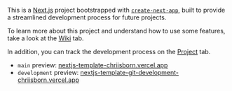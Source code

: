 This is a [Next.js](https://nextjs.org/) project bootstrapped with [`create-next-app`](https://github.com/vercel/next.js/tree/canary/packages/create-next-app), built to provide a streamlined development process for future projects.

To learn more about this project and understand how to use some features, take a look at the [Wiki](https://github.com/chriisborn/nextjs-template/wiki) tab.

In addition, you can track the development process on the [Project](https://github.com/users/chriisborn/projects/4) tab.

- `main` preview: [nextjs-template-chriisborn.vercel.app](https://nextjs-template-chriisborn.vercel.app/)
- `development` preview: [nextjs-template-git-development-chriisborn.vercel.app](https://nextjs-template-git-development-chriisborn.vercel.app/)
